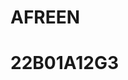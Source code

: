 <html>
  <head>
    <title>This is first experiment</title>
  </head>
  <body>
    <h1>AFREEN</h1>
    <h1>22B01A12G3</h1>
  </body>
</html>
